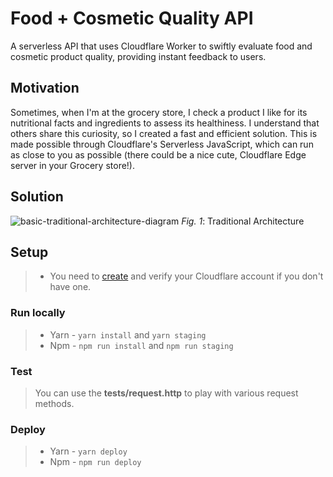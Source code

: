 # Food + Cosmetic Quality API

A serverless API that uses Cloudflare Worker to swiftly evaluate food and cosmetic product quality, providing instant feedback to users.

## Motivation

Sometimes, when I'm at the grocery store, I check a product I like for its nutritional facts and ingredients to assess its healthiness. I understand that others share this curiosity, so I created a fast and efficient solution. This is made possible through Cloudflare's Serverless JavaScript, which can run as close to you as possible (there could be a nice cute, Cloudflare Edge server in your Grocery store!).

## Solution

![basic-traditional-architecture-diagram](basic-traditional-architecture-diagram.png)
_Fig. 1_: Traditional Architecture

## Setup

> - You need to [create](https://dash.cloudflare.com/sign-up) and verify your Cloudflare account if you don't have one.

### Run locally

> - Yarn - `yarn install` and `yarn staging`
> - Npm - `npm run install` and `npm run staging`

### Test

> You can use the **tests/request.http** to play with various request methods.

### Deploy

> - Yarn - `yarn deploy`
> - Npm - `npm run deploy`
